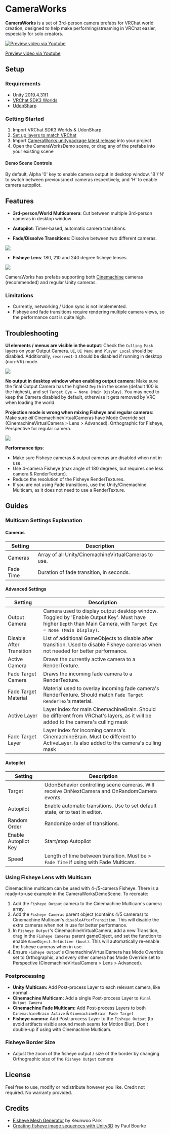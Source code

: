 # CameraWorks
**CameraWorks** is a set of 3rd-person camera prefabs for VRChat world creation, designed to help make performing/streaming in VRChat easier, especially for solo creators.

[![Preview video via Youtube](./docs/fisheyepreview.png)](https://www.youtube.com/watch?v=66Ex9ygOa74)

[Preview video via Youtube](./docs/fisheyepreview.png)


## Setup
### Requirements
- Unity 2019.4.31f1
- [VRChat SDK3 Worlds](https://vrchat.com/home/download)
- [UdonSharp](https://github.com/vrchat-community/UdonSharp)

### Getting Started
1. Import VRChat SDK3 Worlds & UdonSharp
2. [Set up layers to match VRChat](https://docs.vrchat.com/docs/creating-your-first-world#step-4---setting-up-the-scene)
3. Import [CameraWorks unitypackage latest release](https://github.com/laserimouto/VRChatCameraWorks/releases/latest) into your project
4. Open the CameraWorksDemo scene, or drag any of the prefabs into your existing scene

#### Demo Scene Controls
By default, Alpha '0' key to enable camera output in desktop window. 'B'/'N' to switch between previous/next cameras respectively, and 'H' to enable camera autopilot.


## Features

* **3rd-person/World Multicamera**: Cut between multiple 3rd-person cameras in desktop window

* **Autopilot**: Timer-based, automatic camera transitions.

* **Fade/Dissolve Transitions**: Dissolve between two different cameras.

![](./docs/fadetransition.png)

* **Fisheye Lens**: 180, 210 and 240 degree fisheye lenses.

![](./docs/fisheyepreview2.png)

CameraWorks has prefabs supporting both [Cinemachine](https://unity.com/unity/features/editor/art-and-design/cinemachine) cameras (recommended) and regular Unity cameras.

### Limitations
* Currently, networking / Udon sync is not implemented.
* Fisheye and fade transitions require rendering multiple camera views, so the performance cost is quite high.


## Troubleshooting

**UI elements / menus are visible in the output**: Check the `Culling Mask` layers on your Output Camera. `UI`, `UI Menu` and `Player Local` should be disabled. Additionally, `reserved1-3` should be disabled if running in desktop (non-VR) mode.

![](./docs/cullingmask.png)

**No output in desktop window when enabling output camera**: Make sure the final Output Camera has the highest `Depth` in the scene (default 100 is the highest), and set `Target Eye = None (Main Display)`. You may need to keep the Camera disabled by default, otherwise it gets removed by VRC when loading the world.

**Projection mode is wrong when mixing Fisheye and regular cameras**: Make sure *all* CinemachineVirtualCameras have Mode Override set (CinemachineVirtualCamera > Lens > Advanced). Orthographic for Fisheye, Perspective for regular camera.

![](./docs/modeoverride.png)

**Performance tips**:
* Make sure Fisheye cameras & output cameras are disabled when not in use.
* Use 4-camera Fisheye (max angle of 180 degrees, but requires one less camera & RenderTexture).
* Reduce the resolution of the Fisheye RenderTextures.
* If you are not using Fade transitions, use the Unity/Cinemachine Multicam, as it does not need to use a RenderTexture.


## Guides

### Multicam Settings Explanation

#### Cameras
| Setting | Description |
| ------- | ----------- |
| Cameras | Array of all Unity/CinemachineVirtualCameras to use. |
| Fade Time | Duration of fade transition, in seconds. |

#### Advanced Settings
| Setting | Description |
| ------- | ----------- |
| Output Camera | Camera used to display output desktop window. Toggled by 'Enable Output Key'. Must have higher `Depth` than Main Camera, with `Target Eye = None (Main Display)`. |
| Disable After Transition | List of additional GameObjects to disable after transition. Used to disable Fisheye cameras when not needed for better performance. |
| Active Camera | Draws the currently active camera to a RenderTexture. |
| Fade Target Camera | Draws the incoming fade camera to a RenderTexture. |
| Fade Target Material | Material used to overlay incoming fade camera's RenderTexture. Should match `Fade Target RenderTex`'s material. |
| Active Layer | Layer index for main CinemachineBrain. Should be different from VRChat's layers, as it will be added to the camera's culling mask | 
| Fade Target Layer | Layer index for incoming camera's CinemachineBrain. Must be different to ActiveLayer. Is also added to the camera's culling mask |

 #### Autopilot
| Setting | Description |
| ------- | ----------- |
| Target  | UdonBehavior controlling scene cameras. Will receive OnNextCamera and OnRandomCamera events. |
| Autopilot | Enable automatic transitions. Use to set default state, or to test in editor. |
| Random Order | Randomize order of transitions. |
| Enable Autopilot Key | Start/stop Autopilot |
| Speed | Length of time between transition. Must be > `Fade Time` if using with Fade Multicam. |


### Using Fisheye Lens with Multicam
Cinemachine multicam can be used with 4-/5-camera Fisheye. There is a ready-to-use example in the CameraWorksDemoScene. To recreate:

1. Add the `Fisheye Output` camera to the Cinemachine Multicam's camera array.
2. Add the `Fisheye Cameras` parent object (contains 4/5 cameras) to Cinemachine Multicam's `disableAfterTransition`. This will disable the extra cameras when not in use for better performance.
3. In `Fisheye Output`'s CinemachineVirtualCamera, add a new Transition, drag in the `Fisheye Cameras` parent gameObject, and set the function to enable `GameObject.SetActive (bool)`. This will automatically re-enable the fisheye cameras when in use.
4. Ensure `Fisheye Output`'s CinemachineVirtualCamera has Mode Override set to Orthographic, and every other camera has Mode Override set to Perspective (CinemachineVirtualCamera > Lens > Advanced).


### Postprocessing

* **Unity Multicam:** Add Post-process Layer to each relevant camera, like normal
* **Cinemachine Multicam:** Add a single Post-process Layer to `Final Output Camera`
* **Cinemachine Fade Multicam:** Add Post-process Layers to both `CinemachineBrain Active` & `CinemachineBrain Fade Target`
* **Fisheye camera:** Add Post-process Layer to the `Fisheye Output` (to avoid artifacts visible around mesh seams for Motion Blur). Don't double-up if using with Cinemachine Multicam.


### Fisheye Border Size

* Adjust the zoom of the fisheye output / size of the border by changing Orthographic size of the `Fisheye Output` camera


## License
Feel free to use, modify or redistribute however you like. Credit not required. No warranty provided.


## Credits

* [Fisheye Mesh Generator](https://github.com/KeunwooPark/fisheye_mesh_generator) by Keunwoo Park
* [Creating fisheye image sequences with Unity3D](http://paulbourke.net/dome/unityfisheye/) by Paul Bourke
